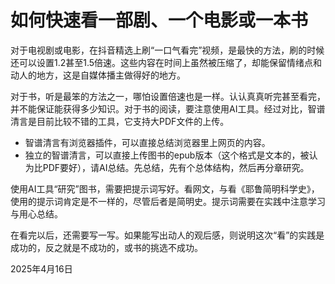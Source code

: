 # 如何快速看一部剧、一个电影或一本书

对于电视剧或电影，在抖音精选上刷“一口气看完”视频，是最快的方法，刷的时候还可以设置1.2甚至1.5倍速。这些内容在时间上虽然被压缩了，却能保留情绪点和动人的地方，这是自媒体播主做得好的地方。

对于书，听是最笨的方法之一，哪怕设置倍速也是一样。认认真真听完甚至看完，并不能保证能获得多少知识。对于书的阅读，要注意使用AI工具。经过对比，智谱清言是目前比较不错的工具，它支持大PDF文件的上传。

- 智谱清言有浏览器插件，可以直接总结浏览器里上网页的内容。
- 独立的智谱清言，可以直接上传图书的epub版本（这个格式是文本的，被认为比PDF要好），请AI总结。先总结，先有个总体结构，然后再分章研究。

使用AI工具“研究”图书，需要把提示词写好。看网文，与看《耶鲁简明科学史》，使用的提示词肯定是不一样的，尽管后者是简明史。提示词需要在实践中注意学习与用心总结。

在看完以后，还需要写一写。如果能写出动人的观后感，则说明这次“看”的实践是成功的，反之就是不成功的，或书的挑选不成功。

2025年4月16日

